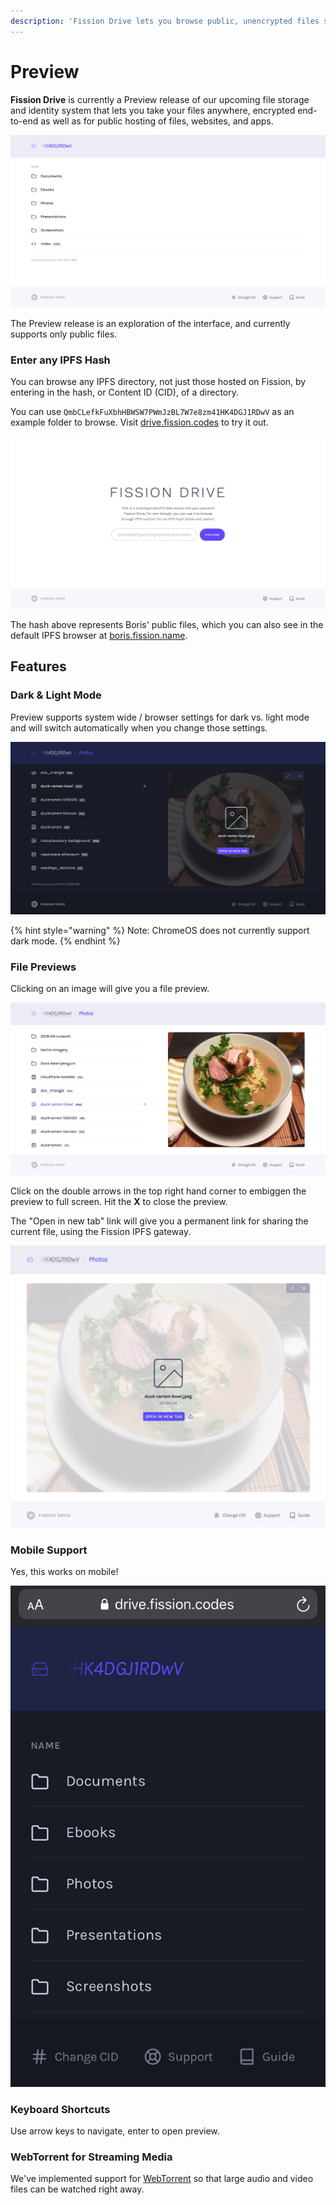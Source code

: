 ```yaml
---
description: 'Fission Drive lets you browse public, unencrypted files stored on IPFS.'
---
```


# Preview

**Fission Drive** is currently a Preview release of our upcoming file storage and identity system that lets you take your files anywhere, encrypted end-to-end as well as for public hosting of files, websites, and apps.

![Fission Drive Preview in light mode](../.gitbook/assets/drive-index-large-light.png)

The Preview release is an exploration of the interface, and currently supports only public files. 

### Enter any IPFS Hash

You can browse any IPFS directory, not just those hosted on Fission, by entering in the hash, or Content ID \(CID\), of a directory.

You can use `QmbCLefkFuXbhHBWSW7PWmJzBL7W7e8zm41HK4DGJ1RDwV` as an example folder to browse. Visit [drive.fission.codes](https://drive.fission.codes) to try it out.

![](../.gitbook/assets/drive-explore-large-light.png)

The hash above represents Boris' public files, which you can also see in the default IPFS browser at [boris.fission.name](https://boris.fission.name).

## Features

### Dark & Light Mode

Preview supports system wide / browser settings for dark vs. light mode and will switch automatically when you change those settings.

![](../.gitbook/assets/drive-preview-large-dark.png)

{% hint style="warning" %}
Note: ChromeOS does not currently support dark mode.
{% endhint %}

### File Previews

Clicking on an image will give you a file preview.

![](../.gitbook/assets/drive-preview-large-light.jpg)

Click on the double arrows in the top right hand corner to embiggen the preview to full screen. Hit the **X** to close the preview.

The "Open in new tab" link will give you a permanent link for sharing the current file, using the Fission IPFS gateway.

![](../.gitbook/assets/drive-image-preview.png)

### Mobile Support <a id="mobile"></a>

Yes, this works on mobile!

![Dark mode on iPhone](../.gitbook/assets/fission-drive-iphone-dark.png)

### Keyboard Shortcuts

Use arrow keys to navigate, enter to open preview.

### WebTorrent for Streaming Media

We've implemented support for [WebTorrent](https://webtorrent.io/) so that large audio and video files can be watched right away.

